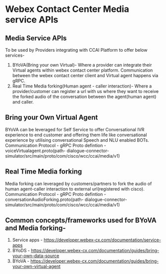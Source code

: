 # Webex Contact Center Media service APIs
## Media Service APIs
To be used by Providers integrating with CCAI Platform to offer below services-
1. BYoVA(Bring your own Virtual)- Where a provider can integrate their Virtual agents within webex contact center platform. Communication between the webex contact center client and Virtual agent happens via gRPC.
2. Real Time Media forking(Human agent - caller interaction)- Where a provider/customer can register a url with us where they want to receive the forked audio of the conversation between the agent(human agent) and caller.


## Bring your Own Virtual Agent
BYoVA can be leveraged for Self Service to offer Conversational IVR experience to end customer and offering them life like conversational experience by utilising conversational Speech and NLU enabled BOTs. 
Communication Protocol - gRPC
Proto defintion - voiceVirtualagent.proto(path- dialogue-connector-simulator/src/main/proto/com/cisco/wcc/ccai/media/v1)

## Real Time Media forking
Media forking can leveraged by customers/partners to fork the audio of human agent-caller interaction to external url(registered with cisco).
Communication Protocol - gRPC
Proto defintion - conversationAudioForking.proto(path- dialogue-connector-simulator/src/main/proto/com/cisco/wcc/ccai/media/v1)

## Common concepts/frameworks used for BYoVA and Media forking-
1. Service apps - https://developer.webex-cx.com/documentation/service-apps
2. BYoDS - https://developer.webex-cx.com/documentation/guides/bring-your-own-data-source
3. BYoVA - https://developer.webex-cx.com/documentation/guides/bring-your-own-virtual-agent

